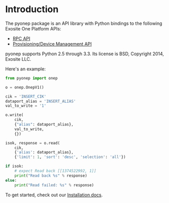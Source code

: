 Introduction
===============

The pyonep package is an API library with Python bindings to the
following Exosite One Platform APIs:

* [RPC API](https://github.com/exosite/docs/tree/master/rpc)
* [Provisioning/Device Management API](https://github.com/exosite/docs/tree/master/provision)

pyonep supports Python 2.5 through 3.3. Its license is BSD, Copyright 2014, Exosite LLC.

Here's an example:

```python
from pyonep import onep

o = onep.OnepV1()

cik = 'INSERT_CIK'
dataport_alias = 'INSERT_ALIAS'
val_to_write = '1'

o.write(
    cik,
    {"alias": dataport_alias},
    val_to_write,
    {})

isok, response = o.read(
    cik,
    {'alias': dataport_alias},
    {'limit': 1, 'sort': 'desc', 'selection': 'all'})

if isok:
    # expect Read back [[1374522992, 1]]
    print("Read back %s" % response)
else:
    print("Read failed: %s" % response)
```

To get started, check out our [Installation docs](install.html).

